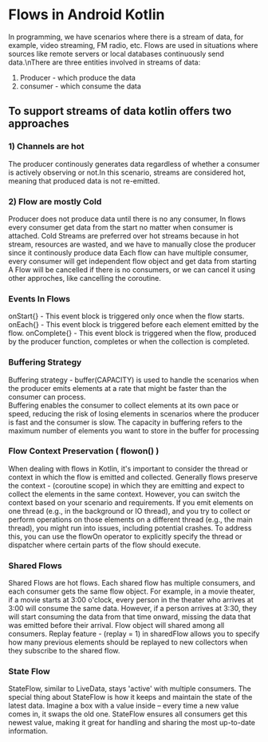 # Flows in Android Kotlin
In programming, we have scenarios where there is a stream of data, for example, video streaming, FM radio, etc. Flows are used in situations where sources like remote servers or local databases continuously send data.\nThere are three entities involved in streams of data:
1) Producer - which produce the data
2) consumer - which consume the data 
## To support streams of data kotlin offers two approaches
### 1) Channels are hot
The producer continously generates data regardless of whether a consumer is actively observing or not.In this scenario, 
streams are considered hot, meaning that produced data is not re-emitted.
### 2) Flow are mostly Cold
Producer does not produce data until there is no any consumer, In flows every consumer get data from the start no matter when consumer is attached.
Cold Streams are preferred over hot streams because in hot stream, resources are wasted, and we have to manually close the producer since it
continously produce data
Each flow can have multiple consumer, every consumer will get independent flow object and get data from starting 
A Flow will be cancelled if there is no consumers, or we can cancel it using other approches, like cancelling the coroutine.
### Events In Flows
onStart{} - This event block is triggered only once when the flow starts.
onEach{} -  This event block is triggered before each element emitted by the flow.
onComplete{} - This event block is triggered when the flow, produced by the producer function, completes or when the collection is completed.
### Buffering Strategy
Buffering strategy - buffer(CAPACITY) is used to handle the scenarios when the producer emits elements at a rate that might be faster than the consumer can process.  
Buffering enables the consumer to collect elements at its own pace or speed, reducing the risk of losing elements in scenarios where the producer is fast and the consumer is slow.
The capacity in buffering refers to the maximum number of elements you want to store in the buffer for processing
### Flow Context Preservation ( flowon() )
When dealing with flows in Kotlin, it's important to consider the thread or context in which the flow is emitted and collected.
Generally flows preserve the context - (coroutine scope) in which they are emitting and expect to collect the elements in the same context. However, you can switch the context based on your scenario and requirements.
If you emit elements on one thread (e.g., in the background or IO thread), and you try to collect or perform operations on those elements on a different thread (e.g., the main thread), you might run into issues, including potential crashes.
To address this, you can use the flowOn operator to explicitly specify the thread or dispatcher where certain parts of the flow should execute. 
### Shared Flows
Shared Flows are hot flows. Each shared flow has multiple consumers, and each consumer gets the same flow object. For example, in a movie theater, if a movie starts at 3:00 o'clock, every person in the theater who arrives at 3:00 will consume the same data. However, if a person arrives at 3:30, they will start consuming the data from that time onward, missing the data that was emitted before their arrival. Flow object will shared among all consumers.
Replay feature - (replay = 1) in sharedFlow allows you to specify how many previous elements should be replayed to new collectors when they subscribe to the shared flow.
### State Flow
StateFlow, similar to LiveData, stays 'active' with multiple consumers. The special thing about StateFlow is how it keeps and maintain the state of the latest data. Imagine a box with a value inside – every time a new value comes in, it swaps the old one. StateFlow ensures all consumers get this newest value, making it great for handling and sharing the most up-to-date information.
